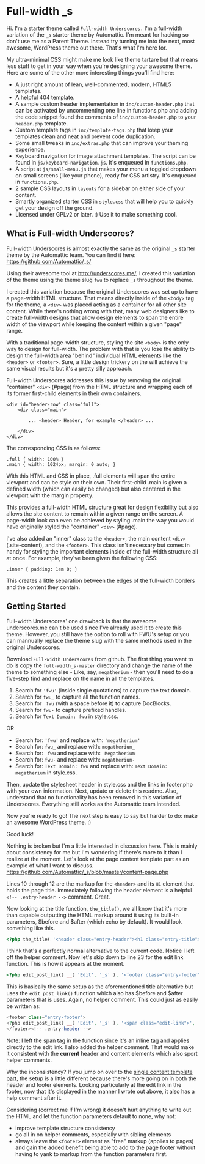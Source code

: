 Full-width _s
===

Hi. I'm a starter theme called `Full-width Underscores.` I'm a full-width variation of the `_s` starter theme by Automattic. I'm meant for hacking so don't use me as a Parent Theme. Instead try turning me into the next, most awesome, WordPress theme out there. That's what I'm here for.

My ultra-minimal CSS might make me look like theme tartare but that means less stuff to get in your way when you're designing your awesome theme. Here are some of the other more interesting things you'll find here:

* A just right amount of lean, well-commented, modern, HTML5 templates.
* A helpful 404 template.
* A sample custom header implementation in `inc/custom-header.php` that can be activated by uncommenting one line in functions.php and adding the code snippet found the comments of `inc/custom-header.php` to your `header.php` template.
* Custom template tags in `inc/template-tags.php` that keep your templates clean and neat and prevent code duplication.
* Some small tweaks in `inc/extras.php` that can improve your theming experience.
* Keyboard navigation for image attachment templates. The script can be found in `js/keyboard-navigation.js`. It's enqueued in `functions.php`.
* A script at `js/small-menu.js` that makes your menu a toggled dropdown on small screens (like your phone), ready for CSS artistry. It's enqueued in `functions.php`.
* 2 sample CSS layouts in `layouts` for a sidebar on either side of your content.
* Smartly organized starter CSS in `style.css` that will help you to quickly get your design off the ground.
* Licensed under GPLv2 or later. :) Use it to make something cool.

What is Full-width Underscores?
---------------

Full-width Underscores is almost exactly the same as the original `_s` starter theme by the Automattic team. You can find it here: https://github.com/Automattic/_s/

Using their awesome tool at http://underscores.me/, I created this variation of the theme using the theme slug `fwu` to replace `_s` throughout the theme.

I created this variation because the original Underscores was set up to have a page-width HTML structure. That means directly inside of the <code>&lt;body&gt;</code> tag for the theme, a <code>&lt;div&gt;</code> was placed acting as a container for all other site content. While there's nothing wrong with that, many web designers like to create full-width designs that allow design elements to span the entire width of the viewport while keeping the content within a given "page" range.

With a traditional page-width structure, styling the site <code>&lt;body&gt;</code> is the only way to design for full-width. The problem with that is you lose the ability to design the full-width area "behind" individual HTML elements like the <code>&lt;header&gt;</code> or <code>&lt;footer&gt;</code>. Sure, a little design trickery on the <body> will achieve the same visual results but it's a pretty silly approach.

Full-width Underscores addresses this issue by removing the original "container" <code>&lt;div&gt;</code> (#page) from the HTML structure and wrapping each of its former first-child elements in their own containers.

	<div id="header-row" class="full">
		<div class="main">
			
			... <header> Header, for example </header> ...
			
		</div>
	</div>

The corresponding CSS is as follows:

	.full { width: 100% }
	.main { width: 1024px; margin: 0 auto; }

With this HTML and CSS in place, .full elements will span the entire viewport and can be style on their own. Their first-child .main is given a defined width (which can easily be changed) but also centered in the viewport with the margin property. 

This provides a full-width HTML structure great for design flexibility but also allows the site content to remain within a given range on the screen. A page-width look can even be achieved by styling .main the way you would have originally styled the "container" <code>&lt;div&gt;</code> (#page).

I've also added an "inner" class to the <code>&lt;header&gt;</code>, the main content <code>&lt;div&gt;</code> (.site-content), and the <code>&lt;footer&gt;</code>. This class isn't necessary but comes in handy for styling the important elements inside of the full-width structure all at once. For example, they've been given the following CSS:

	.inner { padding: 1em 0; }


This creates a little separation between the edges of the full-width borders and the content they contain.

Getting Started
---------------

Full-width Underscores' one drawback is that the awesome underscores.me can't be used since I've already used it to create this theme. However, you still have the option to roll with FWU's setup or you can mannually replace the theme slug with the same methods used in the original Underscores.

Download `Full-width Underscores` from github. The first thing you want to do is copy the `full-width_s-master` directory and change the name of the theme to something else - Like, say, `megatherium` - then you'll need to do a five-step find and replace on the name in all the templates.

1. Search for `'fwu'` (inside single quotations) to capture the text domain.
2. Search for `fwu_` to capture all the function names.
3. Search for <code>&nbsp;fwu</code> (with a space before it) to capture DocBlocks.
4. Search for `fwu-` to capture prefixed handles.
5. Search for `Text Domain: fwu` in style.css.

OR

* Search for: `'fwu'` and replace with: `'megatherium'`
* Search for: `fwu_` and replace with: `megatherium_`
* Search for: <code>&nbsp;fwu</code> and replace with: <code>&nbsp;Megatherium</code>
* Search for: `fwu-` and replace with: `megatherium-`
* Search for: `Text Domain: fwu` and replace with: `Text Domain: megatherium` in style.css.

Then, update the stylesheet header in style.css and the links in footer.php with your own information. Next, update or delete this readme. Also, understand that no functionality has been removed in this variation of Underscores. Everything still works as the Automattic team intended.

Now you're ready to go! The next step is easy to say but harder to do: make an awesome WordPress theme. :)

Good luck!




Nothing is broken but I'm a little interested in discussion here. This is mainly about consistency for me but I'm wondering if there's more to it than I realize at the moment. Let's look at the page content template part as an example of what I want to discuss. https://github.com/Automattic/_s/blob/master/content-page.php

Lines 10 through 12 are the markup for the `<header>` and its `H1` element that holds the page title. Immediately following the header element is a helpful `<!-- .entry-header -->` comment. Great. 

Now looking at the title function, `the_title()`, we all know that it's more than capable outputting the HTML markup around it using its built-in parameters, $before and $after (which echo by default). It would look something like this.

```php
<?php the_title( '<header class="entry-header"><h1 class="entry-title">', '</h1></header>' ); ?>
```

I think that's a perfectly normal alternative to the current code. Notice I left off the helper comment. Now let's skip down to line 23 for the edit link function. This is how it appears at the moment.

```php
<?php edit_post_link( __( 'Edit', '_s' ), '<footer class="entry-footer"><span class="edit-link">', '</span></footer>' ); ?>
```

This is basically the same setup as the aforementioned title alternative but uses the `edit_post_link()` function which also has $before and $after parameters that is uses. Again, no helper comment. This could just as easily be written as:

```php
<footer class="entry-footer">
<?php edit_post_link( __( 'Edit', '_s' ), '<span class="edit-link">', '</span>' ); ?>
</footer><!-- .entry-header -->
```

Note: I left the span tag in the function since it's an inline tag and applies directly to the edit link. I also added the helper comment. That would make it consistent with the **current** header and content elements which also sport helper comments.

Why the inconsistency? If you jump on over to the [single content template part](https://github.com/Automattic/_s/blob/master/content-single.php), the setup is a little different because there's more going on in both the header and footer elements. Looking particularly at the edit link in the footer, now that it's displayed in the manner I wrote out above, it also has a help comment after it.

Considering (correct me if I'm wrong) it doesn't hurt anything to write out the HTML and let the function parameters default to none, why not:

* improve template structure consistency
* go all in on helper comments, especially with sibling elements
* always leave the `<footer>` element as "free" markup (applies to pages) and gain the added benefit being able to add to the page footer without having to yank to markup from the function parameters first.
